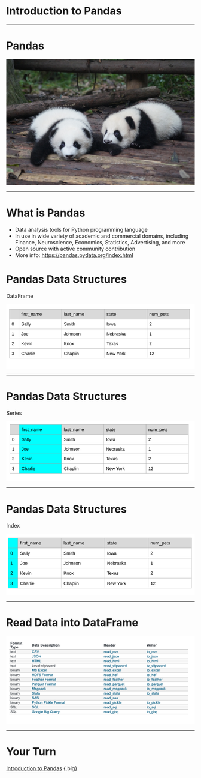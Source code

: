 # Introduction to Pandas

---

# Pandas

![](res/intropandas1.jpg)

<!--
Pandas? These animals are adorable but we are going to talk to about a Python library called Pandas which is a popular tool for handling and analyzing input data.

Source: photo by Pascal Müller on Unsplash
-->

---

# What is Pandas

* Data analysis tools for Python programming language
* In use in wide variety of academic and commercial domains, including Finance, Neuroscience, Economics, Statistics, Advertising, and more
* Open source with active community contribution
* More info: https://pandas.pydata.org/index.html

<!--
Python is popular language for working on files and data munging, but to more data analysis and modeling means switching to a more domain specific language like R.
Pandas provide data structures and tools to perform data analysis.  Hence by combining Python and Pandas, you will be able to carry out the entire data analysis workflow using Python.
-->

# Pandas Data Structures

DataFrame

![](res/intropandas2.png)

<!--
Pandas data structure is very much like a table with one or more columns - which means it works well with CSV type of data file format.
Let’s start with a data structure: DataFrame
* Looks like a table which consists of rows and columns
* The first row contains column headers
-->

---

# Pandas Data Structures

Series

![](res/intropandas3.png)

<!--
Pandas Series is 1-dimensional and contains homogeneously-typed array
So, in summary a DataFrame contains 1 or more Series
-->

---

# Pandas Data Structures

Index

![](res/intropandas4.png)

<!--
Lastly, the first column is an index column and in this case it’s numeric values, but it can be non-numeric as you’ll see as you dig deeper into Pandas usage
-->

---

# Read Data into DataFrame

![](res/intropandas5.png)

<!--
The data analysis tool is only useful if there is a way to load data into the DataFrame.  Pandas has a rich IO API that easily load the data that’re in various common format so you don’t need to parse the data yourself
The most commonly used would be read_csv() but for a large dataset read_sql might be handy
-->

---

# Your Turn

[Introduction to Pandas](https://colab.sandbox.google.com/drive/1YHNh4nYPq0nJfLe_uPZKAml-B-rZs8-d) {.big}




